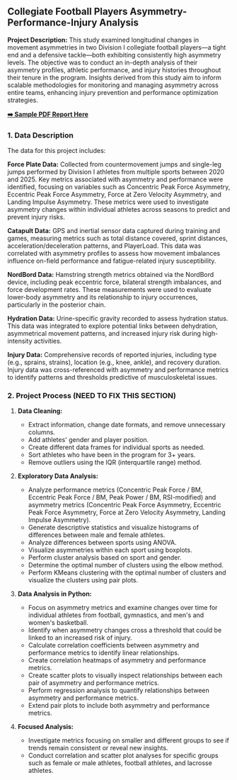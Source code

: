 ## Collegiate Football Players Asymmetry-Performance-Injury Analysis

**Project Description:** This study examined longitudinal changes in movement asymmetries in two Division I collegiate football players—a tight end and a defensive tackle—both exhibiting consistently high asymmetry levels. The objective was to conduct an in-depth analysis of their asymmetry profiles, athletic performance, and injury histories throughout their tenure in the program. Insights derived from this study aim to inform scalable methodologies for monitoring and managing asymmetry across entire teams, enhancing injury prevention and performance optimization strategies.

**[➡️ Sample PDF Report Here](images/Gymnastics/gym_pp.pdf)**

### 1. Data Description

The data for this project includes:

**Force Plate Data:** Collected from countermovement jumps and single-leg jumps performed by Division I athletes from multiple sports between 2020 and 2025. Key metrics associated with asymmetry and performance were identified, focusing on variables such as Concentric Peak Force Asymmetry, Eccentric Peak Force Asymmetry, Force at Zero Velocity Asymmetry, and Landing Impulse Asymmetry. These metrics were used to investigate asymmetry changes within individual athletes across seasons to predict and prevent injury risks.

**Catapult Data:** GPS and inertial sensor data captured during training and games, measuring metrics such as total distance covered, sprint distances, acceleration/deceleration patterns, and PlayerLoad. This data was correlated with asymmetry profiles to assess how movement imbalances influence on-field performance and fatigue-related injury susceptibility.

**NordBord Data:** Hamstring strength metrics obtained via the NordBord device, including peak eccentric force, bilateral strength imbalances, and force development rates. These measurements were used to evaluate lower-body asymmetry and its relationship to injury occurrences, particularly in the posterior chain.

**Hydration Data:** Urine-specific gravity recorded to assess hydration status. This data was integrated to explore potential links between dehydration, asymmetrical movement patterns, and increased injury risk during high-intensity activities.

**Injury Data:** Comprehensive records of reported injuries, including type (e.g., sprains, strains), location (e.g., knee, ankle), and recovery duration. Injury data was cross-referenced with asymmetry and performance metrics to identify patterns and thresholds predictive of musculoskeletal issues.

### 2. Project Process (NEED TO FIX THIS SECTION)

1. **Data Cleaning:**
   - Extract information, change date formats, and remove unnecessary columns.
   - Add athletes' gender and player position.
   - Create different data frames for individual sports as needed.
   - Sort athletes who have been in the program for 3+ years.
   - Remove outliers using the IQR (interquartile range) method.

2. **Exploratory Data Analysis:**
   - Analyze performance metrics (Concentric Peak Force / BM, Eccentric Peak Force / BM, Peak Power / BM, RSI-modified) and asymmetry metrics (Concentric Peak Force Asymmetry, Eccentric Peak Force Asymmetry, Force at Zero Velocity Asymmetry, Landing Impulse Asymmetry).
   - Generate descriptive statistics and visualize histograms of differences between male and female athletes.
   - Analyze differences between sports using ANOVA.
   - Visualize asymmetries within each sport using boxplots.
   - Perform cluster analysis based on sport and gender.
   - Determine the optimal number of clusters using the elbow method.
   - Perform KMeans clustering with the optimal number of clusters and visualize the clusters using pair plots.

3. **Data Analysis in Python:**
   - Focus on asymmetry metrics and examine changes over time for individual athletes from football, gymnastics, and men's and women's basketball.
   - Identify when asymmetry changes cross a threshold that could be linked to an increased risk of injury.
   - Calculate correlation coefficients between asymmetry and performance metrics to identify linear relationships.
   - Create correlation heatmaps of asymmetry and performance metrics.
   - Create scatter plots to visually inspect relationships between each pair of asymmetry and performance metrics.
   - Perform regression analysis to quantify relationships between asymmetry and performance metrics.
   - Extend pair plots to include both asymmetry and performance metrics.

4. **Focused Analysis:**
   - Investigate metrics focusing on smaller and different groups to see if trends remain consistent or reveal new insights.
   - Conduct correlation and scatter plot analyses for specific groups such as female or male athletes, football athletes, and lacrosse athletes.



   
<!--
```javascript
if (isAwesome){
  return true
}
```

### 2. Assess assumptions on which statistical inference will be based

```javascript
if (isAwesome){
  return true
}
```

### 3. Support the selection of appropriate statistical tools and techniques

<img src="images/dummy_thumbnail.jpg?raw=true"/>

### 4. Provide a basis for further data collection through surveys or experiments

Sed ut perspiciatis unde omnis iste natus error sit voluptatem accusantium doloremque laudantium, totam rem aperiam, eaque ipsa quae ab illo inventore veritatis et quasi architecto beatae vitae dicta sunt explicabo. 

For more details see [GitHub Flavored Markdown](https://guides.github.com/features/mastering-markdown/). -->

